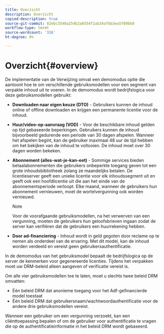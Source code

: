 ```yaml
---
title: Overzicht
description: Overzicht
copied-description: true
source-git-commit: 02ebc3548a254b2a6554f1ab34afbb3ea5f09bb8
workflow-type: tm+mt
source-wordcount: '316'
ht-degree: 0%

---
```


# Overzicht{#overview}

De implementatie van de Verwijzing omvat een demomodus optie die aantoont hoe te om verschillende gebruiksmodellen voor een segment van verpakte inhoud uit te voeren. In de demomodus wordt bedrijfslogica voor deze gebruiksmodellen gebruikt:

* **Downloaden naar eigen keuze (DTO)** - Gebruikers kunnen de inhoud online of offline downloaden en krijgen een permanente licentie voor de inhoud.
* **Huur/video-op-aanvraag (VOD)** - Voor de beschikbare inhoud gelden op tijd gebaseerde beperkingen. Gebruikers kunnen de inhoud bijvoorbeeld gedurende een periode van 30 dagen afspelen. Wanneer het afspelen begint, kan de gebruiker maximaal 48 uur de tijd hebben om het bekijken van de inhoud te voltooien. De inhoud moet over 30 dagen worden bekeken.
* **Abonnement (alles-wat-je-kan-eet)** - Sommige services bieden betaalabonnementen die gebruikers onbeperkte toegang geven tot een grote inhoudsbibliotheek zolang ze maandelijks betalen. De licentieserver geeft een unieke licentie voor elk inhoudssegment uit en geeft ook een hoofdlicentie uit die aan het einde van de abonnementsperiode verloopt. Elke maand, wanneer de gebruikers hun abonnement vernieuwen, moet de wortelvergunning ook worden vernieuwd.

  >[!NOTE]
  >
  >Voor de voorafgaande gebruiksmodellen, na het verwerven van een vergunning, moeten de gebruikers hun geloofsbrieven ingaan zodat de server kan verifiëren dat de gebruikers een huurrekening hebben.

* **Door ad-financiering** - Inhoud wordt in geld gegoten door reclame op te nemen als onderdeel van de ervaring. Met dit model, kan de inhoud worden verdeeld en vereist geen gebruikersauthentificatie.

In de demomodus van het gebruiksmodel bepaalt de bedrijfslogica op de server de kenmerken voor gegenereerde licenties. Tijdens het verpakken moet uw DRM-beleid alleen aangeven of verificatie vereist is.

Om alle vier gebruiksmodellen toe te laten, moet u slechts twee beleid DRM omvatten:

* Één beleid DRM dat anonieme toegang voor het Adf-gefinancierde model toestaat
* Één beleid DRM dat gebruikersnaam/wachtwoordauthentificatie voor de andere drie gebruiksmodellen vereist.

Wanneer een gebruiker om een vergunning verzoekt, kan een cliënttoepassing bepalen of om de gebruiker voor authentificatie te vragen die op de authentificatieinformatie in het beleid DRM wordt gebaseerd.
